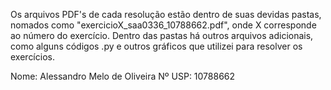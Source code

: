 Os arquivos PDF's de cada resolução estão dentro de suas devidas pastas, nomados como "exercicioX_saa0336_10788662.pdf", onde X corresponde ao número do exercício.
Dentro das pastas há outros arquivos adicionais, como alguns códigos .py e outros gráficos que utilizei para resolver os exercícios.

Nome: Alessandro Melo de Oliveira
Nº USP: 10788662
